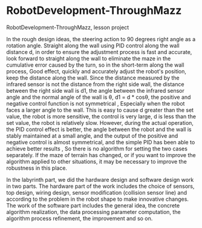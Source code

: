 # RobotDevelopment-ThroughMazz
RobotDevelopment-ThroughMazz, lesson project

In the rough design ideas, the steering action to 90 degrees right angle as a rotation angle. Straight along the wall using PID control along the wall distance d, in order to ensure the adjustment process is fast and accurate, look forward to straight along the wall to eliminate the maze in the cumulative error caused by the turn, so in the short-term along the wall process, Good effect, quickly and accurately adjust the robot's position, keep the distance along the wall.
Since the distance measured by the infrared sensor is not the distance from the right side wall, the distance between the right side wall is d1, the angle between the infrared sensor angle and the normal angle of the wall is θ, d1 = d * cosθ, the positive and negative control function is not symmetrical , Especially when the robot faces a larger angle to the wall. This is easy to cause d greater than the set value, the robot is more sensitive, the control is very large, d is less than the set value, the robot is relatively slow. However, during the actual operation, the PID control effect is better, the angle between the robot and the wall is stably maintained at a small angle, and the output of the positive and negative control is almost symmetrical, and the simple PID has been able to achieve better results , So there is no algorithm for setting the two cases separately. If the maze of terrain has changed, or if you want to improve the algorithm applied to other situations, it may be necessary to improve the robustness in this place.

In the labyrinth part, we did the hardware design and software design work in two parts.
The hardware part of the work includes the choice of sensors, top design, wiring design, sensor modification (collision sensor line) and according to the problem in the robot shape to make innovative changes.
The work of the software part includes the general idea, the concrete algorithm realization, the data processing parameter computation, the algorithm process refinement, the improvement and so on.

